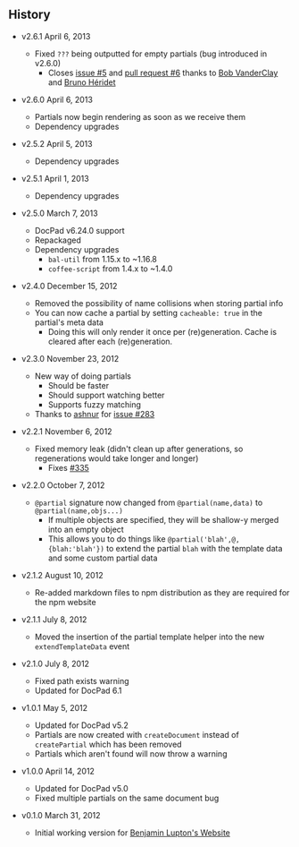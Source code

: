 ## History

- v2.6.1 April 6, 2013
	- Fixed `???` being outputted for empty partials (bug introduced in v2.6.0)
		- Closes [issue #5](https://github.com/docpad/docpad-plugin-partials/issues/5) and [pull request #6](https://github.com/docpad/docpad-plugin-partials/pull/6) thanks to [Bob VanderClay](https://github.com/takitapart) and [Bruno Héridet](https://github.com/Delapouite)

- v2.6.0 April 6, 2013
	- Partials now begin rendering as soon as we receive them
	- Dependency upgrades

- v2.5.2 April 5, 2013
	- Dependency upgrades

- v2.5.1 April 1, 2013
	- Dependency upgrades

- v2.5.0 March 7, 2013
	- DocPad v6.24.0 support
	- Repackaged
	- Dependency upgrades
		-  `bal-util` from 1.15.x to ~1.16.8
		-  `coffee-script` from 1.4.x to ~1.4.0

- v2.4.0 December 15, 2012
	- Removed the possibility of name collisions when storing partial info
	- You can now cache a partial by setting `cacheable: true` in the partial's meta data
		- Doing this will only render it once per (re)generation. Cache is cleared after each (re)generation.

- v2.3.0 November 23, 2012
	- New way of doing partials
		- Should be faster
		- Should support watching better
		- Supports fuzzy matching
	- Thanks to [ashnur](https://github.com/ashnur) for [issue #283](https://github.com/bevry/docpad/issues/283)

- v2.2.1 November 6, 2012
	- Fixed memory leak (didn't clean up after generations, so regenerations would take longer and longer)
		- Fixes [#335](https://github.com/bevry/docpad/issues/335)

- v2.2.0 October 7, 2012
	- `@partial` signature now changed from `@partial(name,data)` to `@partial(name,objs...)`
		- If multiple objects are specified, they will be shallow-y merged into an empty object
		- This allows you to do things like `@partial('blah',@,{blah:'blah'})` to extend the partial `blah` with the template data and some custom partial data

- v2.1.2 August 10, 2012
	- Re-added markdown files to npm distribution as they are required for the npm website

- v2.1.1 July 8, 2012
	- Moved the insertion of the partial template helper into the new `extendTemplateData` event

- v2.1.0 July 8, 2012
	- Fixed path exists warning
	- Updated for DocPad 6.1

- v1.0.1 May 5, 2012
	- Updated for DocPad v5.2
	- Partials are now created with `createDocument` instead of `createPartial` which has been removed
	- Partials which aren't found will now throw a warning

- v1.0.0 April 14, 2012
	- Updated for DocPad v5.0
	- Fixed multiple partials on the same document bug

- v0.1.0 March 31, 2012
	- Initial working version for [Benjamin Lupton's Website](https://github.com/balupton/balupton.docpad)